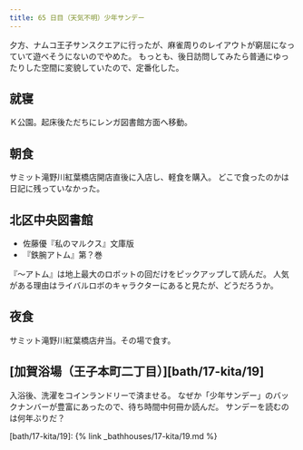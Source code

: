 ```yaml
---
title: 65 日目（天気不明）少年サンデー
---
```


夕方、ナムコ王子サンスクエアに行ったが、麻雀周りのレイアウトが窮屈になっていて遊べそうにないのでやめた。
もっとも、後日訪問してみたら普通にゆったりした空間に変貌していたので、定番化した。

## 就寝

Ｋ公園。起床後ただちにレンガ図書館方面へ移動。

## 朝食

サミット滝野川紅葉橋店開店直後に入店し、軽食を購入。
どこで食ったのかは日記に残っていなかった。

## 北区中央図書館

* 佐藤優『私のマルクス』文庫版
* 『鉄腕アトム』第？巻

『～アトム』は地上最大のロボットの回だけをピックアップして読んだ。
人気がある理由はライバルロボのキャラクターにあると見たが、どうだろうか。

## 夜食

サミット滝野川紅葉橋店弁当。その場で食す。

## [加賀浴場（王子本町二丁目）][bath/17-kita/19]

入浴後、洗濯をコインランドリーで済ませる。
なぜか「少年サンデー」のバックナンバーが豊富にあったので、待ち時間中何冊か読んだ。
サンデーを読むのは何年ぶりだ？

[bath/17-kita/19]: {% link _bathhouses/17-kita/19.md %}
